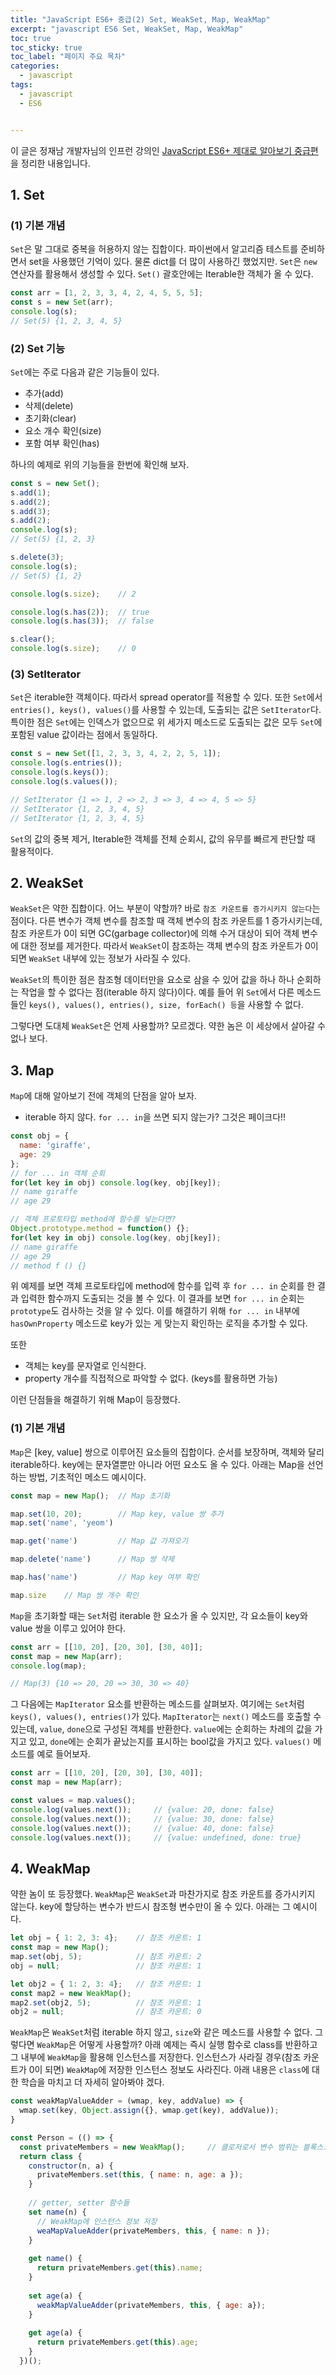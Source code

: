 ```yaml
---
title: "JavaScript ES6+ 중급(2) Set, WeakSet, Map, WeakMap"
excerpt: "javascript ES6 Set, WeakSet, Map, WeakMap"
toc: true
toc_sticky: true
toc_label: "페이지 주요 목차"
categories:
  - javascript
tags:
  - javascript
  - ES6


---
```


 이 글은 정재남 개발자님의 인프런 강의인 <a href="https://www.inflearn.com/course/es6-2/dashboard" target="_blank">JavaScript ES6+ 제대로 알아보기 중급편</a>을 정리한 내용입니다.



## 1. Set

### (1) 기본 개념

 `Set`은 말 그대로 중복을 허용하지 않는 집합이다. 파이썬에서 알고리즘 테스트를 준비하면서 set을 사용했던 기억이 있다. 물론 dict를 더 많이 사용하긴 했었지만. `Set`은 `new` 연산자를 활용해서 생성할 수 있다. `Set()` 괄호안에는 Iterable한 객체가 올 수 있다.
 ```javascript
const arr = [1, 2, 3, 3, 4, 2, 4, 5, 5, 5];
const s = new Set(arr);
console.log(s);
// Set(5) {1, 2, 3, 4, 5}
 ```

### (2) Set 기능
`Set`에는 주로 다음과 같은 기능들이 있다.
- 추가(add)
- 삭제(delete)
- 초기화(clear)
- 요소 개수 확인(size)
- 포함 여부 확인(has)

하나의 예제로 위의 기능들을 한번에 확인해 보자.
```javascript
const s = new Set();
s.add(1);
s.add(2);
s.add(3);
s.add(2);
console.log(s);
// Set(5) {1, 2, 3}

s.delete(3);
console.log(s);
// Set(5) {1, 2}

console.log(s.size);	// 2

console.log(s.has(2));	// true
console.log(s.has(3));	// false

s.clear();
console.log(s.size);	// 0
```

### (3) SetIterator
`Set`은 iterable한 객체이다. 따라서 spread operator를 적용할 수 있다. 또한 `Set`에서 `entries(), keys(), values()`를 사용할 수 있는데, 도출되는 값은 `SetIterator`다. 특이한 점은 `Set`에는 인덱스가 없으므로 위 세가지 메소드로 도출되는 값은 모두 `Set`에 포함된 value 값이라는 점에서 동일하다.
```javascript
const s = new Set([1, 2, 3, 3, 4, 2, 2, 5, 1]);
console.log(s.entries());
console.log(s.keys());
console.log(s.values());

// SetIterator {1 => 1, 2 => 2, 3 => 3, 4 => 4, 5 => 5}
// SetIterator {1, 2, 3, 4, 5}
// SetIterator {1, 2, 3, 4, 5}
```
`Set`의 값의 중복 제거, Iterable한 객체를 전체 순회시, 값의 유무를 빠르게 판단할 때 활용적이다.

## 2. WeakSet
`WeakSet`은 약한 집합이다. 어느 부분이 약할까? 바로 `참조 카운트를 증가시키지 않는다`는 점이다. 다른 변수가 객체 변수를 참조할 때 객체 변수의 참조 카운트를 1 증가시키는데, 참조 카운트가 0이 되면 GC(garbage collector)에 의해 수거 대상이 되어 객체 변수에 대한 정보를 제거한다. 따라서 `WeakSet`이 참조하는 객체 변수의 참조 카운트가 0이 되면 `WeakSet` 내부에 있는 정보가 사라질 수 있다.

`WeakSet`의 특이한 점은 참조형 데이터만을 요소로 삼을 수 있어 값을 하나 하나 순회하는 작업을 할 수 없다는 점(iterable 하지 않다)이다. 예를 들어 위 `Set`에서 다른 메소드들인 `keys(), values(), entries(), size, forEach() 등`을 사용할 수 없다.

그렇다면 도대체 `WeakSet`은 언제 사용할까? 모르겠다. 약한 놈은 이 세상에서 살아갈 수 없나 보다.

## 3. Map
`Map`에 대해 알아보기 전에 객체의 단점을 알아 보자.

- iterable 하지 않다. `for ... in`을 쓰면 되지 않는가? 그것은 페이크다!!



```javascript
const obj = {
  name: 'giraffe',
  age: 29
};
// for ... in 객체 순회
for(let key in obj) console.log(key, obj[key]);
// name giraffe
// age 29

// 객체 프로토타입 method에 함수를 넣는다면?
Object.prototype.method = function() {};
for(let key in obj) console.log(key, obj[key]);
// name giraffe
// age 29
// method f () {}
```



위 예제를 보면 객체 프로토타입에 method에 함수를 입력 후 `for ... in` 순회를 한 결과 입력한 함수까지 도출되는 것을 볼 수 있다. 이 결과를 보면 `for ... in` 순회는 `prototype`도 검사하는 것을 알 수 있다. 이를 해결하기 위해 `for ... in` 내부에 `hasOwnProperty` 메소드로 key가 있는 게 맞는지 확인하는 로직을 추가할 수 있다. 

또한 
- 객체는 key를 문자열로 인식한다.
- property 개수를 직접적으로 파악할 수 없다. (keys를 활용하면 가능)

이런 단점들을 해결하기 위해 Map이 등장했다.

### (1) 기본 개념
`Map`은 [key, value] 쌍으로 이루어진 요소들의 집합이다. 순서를 보장하며, 객체와 달리 iterable하다. key에는 문자열뿐만 아니라 어떤 요소도 올 수 있다. 아래는 Map을 선언하는 방법, 기초적인 메소드 예시이다.
```javascript
const map = new Map();	// Map 초기화

map.set(10, 20);		// Map key, value 쌍 추가
map.set('name', 'yeom')

map.get('name')			// Map 값 가져오기 

map.delete('name')		// Map 쌍 삭제

map.has('name')			// Map key 여부 확인

map.size	// Map 쌍 개수 확인
```
`Map`을 초기화할 때는 `Set`처럼 iterable 한 요소가 올 수 있지만, 각 요소들이 key와 value 쌍을 이루고 있어야 한다.

```javascript
const arr = [[10, 20], [20, 30], [30, 40]];
const map = new Map(arr);
console.log(map);

// Map(3) {10 => 20, 20 => 30, 30 => 40}
```

그 다음에는 `MapIterator` 요소를 반환하는 메소드를 살펴보자. 여기에는 `Set`처럼 `keys(), values(), entries()`가 있다. `MapIterator`는 `next()` 메소드를 호출할 수 있는데, `value`, `done`으로 구성된 객체를 반환한다. `value`에는 순회하는 차례의 값을 가지고 있고, `done`에는 순회가 끝났는지를 표시하는 bool값을 가지고 있다. `values()` 메소드를 예로 들어보자.
```javascript
const arr = [[10, 20], [20, 30], [30, 40]];
const map = new Map(arr);

const values = map.values();
console.log(values.next());		// {value: 20, done: false}
console.log(values.next());		// {value: 30, done: false}
console.log(values.next());		// {value: 40, done: false}
console.log(values.next());		// {value: undefined, done: true}

```

## 4. WeakMap
약한 놈이 또 등장했다. `WeakMap`은 `WeakSet`과 마찬가지로 참조 카운트를 증가시키지 않는다. key에 할당하는 변수가 반드시 참조형 변수만이 올 수 있다. 아래는 그 예시이다.
```javascript
let obj = { 1: 2, 3: 4};	// 참조 카운트: 1
const map = new Map();
map.set(obj, 5); 			// 참조 카운트: 2
obj = null;					// 참조 카운트: 1

let obj2 = { 1: 2, 3: 4};	// 참조 카운트: 1
const map2 = new WeakMap();
map2.set(obj2, 5); 			// 참조 카운트: 1
obj2 = null;				// 참조 카운트: 0
```
`WeakMap`은 `WeakSet`처럼 iterable 하지 않고, `size`와 같은 메소드를 사용할 수 없다. 그렇다면 `WeakMap`은 어떻게 사용할까? 아래 예제는 즉시 실행 함수로 class를 반환하고 그 내부에 `WeakMap`을 활용해 인스턴스를 저장한다. 인스턴스가 사라질 경우(참조 카운트가 0이 되면) `WeakMap`에 저장한 인스턴스 정보도 사라진다. 아래 내용은 `class`에 대한 학습을 마치고 더 자세히 알아봐야 겠다.

```javascript
const weakMapValueAdder = (wmap, key, addValue) => {
  wmap.set(key, Object.assign({}, wmap.get(key), addValue));
}

const Person = (() => {
  const privateMembers = new WeakMap();		// 클로저로서 변수 범위는 블록스코프에 갇힌다
  return class {
    constructor(n, a) {
      privateMembers.set(this, { name: n, age: a });
    }
    
    // getter, setter 함수들
    set name(n) {
      // WeakMap에 인스턴스 정보 저장
      weaMapValueAdder(privateMembers, this, { name: n });	
    }
    
    get name() {
      return privateMembers.get(this).name;
    }
    
    set age(a) {
      weakMapValueAdder(privateMembers, this, { age: a});
    }
    
    get age(a) {
      return privateMembers.get(this).age;
    }
  })();
```